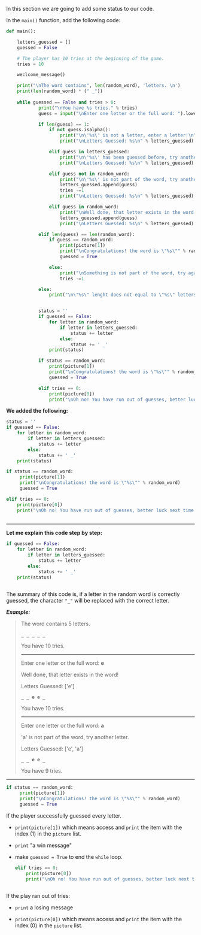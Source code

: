 ﻿In this section we are going to add some status to our code.

In the `main()` function, add the following code:

```python
def main():

    letters_guessed = []
    guessed = False

    # The player has 10 tries at the beginning of the game. 
    tries = 10

    weclcome_message()

    print("\nThe word contains", len(random_word), 'letters. \n')
    print(len(random_word) * (" _"))
    
    while guessed == False and tries > 0:
            print("\nYou have %s tries." % tries)
            guess = input("\nEnter one letter or the full word: ").lower()

            if len(guess) == 1:
                if not guess.isalpha():
                    print("\n\'%s\' is not a letter, enter a letter!\n" % guess)
                    print("\nLetters Guessed: %s\n" % letters_guessed)

                elif guess in letters_guessed:
                    print("\n\'%s\' has been guessed before, try another letter.\n" % guess)
                    print("\nLetters Guessed: %s\n" % letters_guessed)

                elif guess not in random_word:
                    print("\n\'%s\' is not part of the word, try another letter.\n" % guess)
                    letters_guessed.append(guess)
                    tries -=1
                    print("\nLetters Guessed: %s\n" % letters_guessed)

                elif guess in random_word:
                    print("\nWell done, that letter exists in the word!\n")
                    letters_guessed.append(guess)
                    print("\nLetters Guessed: %s\n" % letters_guessed)

            elif len(guess) == len(random_word):
                if guess == random_word:
                    print(picture[1])
                    print("\nCongratulations! the word is \"%s\"" % random_word)
                    guessed = True

                else:
                    print("\nSomething is not part of the word, try again.\n")
                    tries -=1

            else:
                print("\n\"%s\" lenght does not equal to \"%s\" letters, try another!\n" % (guess,len(random_word)))


            status = ''
            if guessed == False:
                for letter in random_word:
                    if letter in letters_guessed:
                        status += letter
                    else:
                        status += ' _'
                print(status)

            if status == random_word:
                print(picture[1])
                print("\nCongratulations! the word is \"%s\"" % random_word)
                guessed = True

            elif tries == 0:
                print(picture[0])
                print("\nOh no! You have run out of guesses, better luck next time! The word is \"%s\"" % random_word)
```

 **We added the following:**
 
```python
status = ''
if guessed == False:
    for letter in random_word:
        if letter in letters_guessed:
            status += letter
        else:
            status += ' _'
    print(status)

if status == random_word:
     print(picture[1])
     print("\nCongratulations! the word is \"%s\"" % random_word)
     guessed = True

elif tries == 0:
    print(picture[0])
    print("\nOh no! You have run out of guesses, better luck next time! The word is \"%s\"" % random_word)
    
```


---
**Let me explain this code step by step:**


```python
if guessed == False:
    for letter in random_word:
        if letter in letters_guessed:
            status += letter
        else:
            status += ' _'
    print(status)
    
```

The summary of this code is, if a letter in the random word is correctly guessed, the character `"_"` will be replaced with the correct letter.

***Example:***

> The word contains 5 letters.
> 
>  **`_ _ _ _ _`**   
>  
> You have 10 tries.
>
>---
>
> Enter one letter or the full word: **e**
> 
> Well done, that letter exists in the word!
> 
> 
> Letters Guessed: ['e']
> 
>  **`_ _ e e _`**    
> 
> You have 10 tries.
> 
>------
>
> Enter one letter or the full word: **a**
> 
> 'a' is not part of the word, try another letter.
> 
> 
> Letters Guessed: ['e', 'a']
> 
>  **`_ _ e e _`**    
> 
> You have 9 tries.
----

```python
if status == random_word:
     print(picture[1])
     print("\nCongratulations! the word is \"%s\"" % random_word)
     guessed = True
```

         
If the player successfully guessed every letter.
- `print(picture[1])` which means access and `print` the item with the index (1) in the `picture` list.
-  `print` "a win message"
-  make `guessed = True` to end the `while` loop.

    ```python
    elif tries == 0:
        print(picture[0])
        print("\nOh no! You have run out of guesses, better luck next time! The word is \"%s\"" % random_word)
        
    ```



If the play ran out of tries:
- `print` a losing message 

 - `print(picture[0])` which means access and `print` the item with the index (0) in the `picture` list.
     



